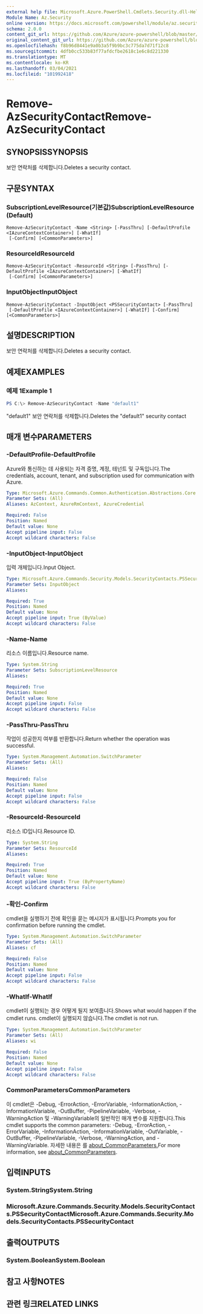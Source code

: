 ```yaml
---
external help file: Microsoft.Azure.PowerShell.Cmdlets.Security.dll-Help.xml
Module Name: Az.Security
online version: https://docs.microsoft.com/powershell/module/az.security/Remove-AzSecurityContact
schema: 2.0.0
content_git_url: https://github.com/Azure/azure-powershell/blob/master/src/Security/Security/help/Remove-AzSecurityContact.md
original_content_git_url: https://github.com/Azure/azure-powershell/blob/master/src/Security/Security/help/Remove-AzSecurityContact.md
ms.openlocfilehash: f8b96d8441e9a0b3a5f9b9bc3c775da7d71f12c8
ms.sourcegitcommit: 4dfb0cc533b83f77afdcfbe2618c1e6c8d221330
ms.translationtype: MT
ms.contentlocale: ko-KR
ms.lasthandoff: 03/04/2021
ms.locfileid: "101992418"
---
```

# <span data-ttu-id="62846-101">Remove-AzSecurityContact</span><span class="sxs-lookup"><span data-stu-id="62846-101">Remove-AzSecurityContact</span></span>

## <span data-ttu-id="62846-102">SYNOPSIS</span><span class="sxs-lookup"><span data-stu-id="62846-102">SYNOPSIS</span></span>
<span data-ttu-id="62846-103">보안 연락처를 삭제합니다.</span><span class="sxs-lookup"><span data-stu-id="62846-103">Deletes a security contact.</span></span>

## <span data-ttu-id="62846-104">구문</span><span class="sxs-lookup"><span data-stu-id="62846-104">SYNTAX</span></span>

### <span data-ttu-id="62846-105">SubscriptionLevelResource(기본값)</span><span class="sxs-lookup"><span data-stu-id="62846-105">SubscriptionLevelResource (Default)</span></span>
```
Remove-AzSecurityContact -Name <String> [-PassThru] [-DefaultProfile <IAzureContextContainer>] [-WhatIf]
 [-Confirm] [<CommonParameters>]
```

### <span data-ttu-id="62846-106">ResourceId</span><span class="sxs-lookup"><span data-stu-id="62846-106">ResourceId</span></span>
```
Remove-AzSecurityContact -ResourceId <String> [-PassThru] [-DefaultProfile <IAzureContextContainer>] [-WhatIf]
 [-Confirm] [<CommonParameters>]
```

### <span data-ttu-id="62846-107">InputObject</span><span class="sxs-lookup"><span data-stu-id="62846-107">InputObject</span></span>
```
Remove-AzSecurityContact -InputObject <PSSecurityContact> [-PassThru]
 [-DefaultProfile <IAzureContextContainer>] [-WhatIf] [-Confirm] [<CommonParameters>]
```

## <span data-ttu-id="62846-108">설명</span><span class="sxs-lookup"><span data-stu-id="62846-108">DESCRIPTION</span></span>
<span data-ttu-id="62846-109">보안 연락처를 삭제합니다.</span><span class="sxs-lookup"><span data-stu-id="62846-109">Deletes a security contact.</span></span>

## <span data-ttu-id="62846-110">예제</span><span class="sxs-lookup"><span data-stu-id="62846-110">EXAMPLES</span></span>

### <span data-ttu-id="62846-111">예제 1</span><span class="sxs-lookup"><span data-stu-id="62846-111">Example 1</span></span>
```powershell
PS C:\> Remove-AzSecurityContact -Name "default1"
```

<span data-ttu-id="62846-112">"default1" 보안 연락처를 삭제합니다.</span><span class="sxs-lookup"><span data-stu-id="62846-112">Deletes the "default1" security contact</span></span>

## <span data-ttu-id="62846-113">매개 변수</span><span class="sxs-lookup"><span data-stu-id="62846-113">PARAMETERS</span></span>

### <span data-ttu-id="62846-114">-DefaultProfile</span><span class="sxs-lookup"><span data-stu-id="62846-114">-DefaultProfile</span></span>
<span data-ttu-id="62846-115">Azure와 통신하는 데 사용되는 자격 증명, 계정, 테넌트 및 구독입니다.</span><span class="sxs-lookup"><span data-stu-id="62846-115">The credentials, account, tenant, and subscription used for communication with Azure.</span></span>

```yaml
Type: Microsoft.Azure.Commands.Common.Authentication.Abstractions.Core.IAzureContextContainer
Parameter Sets: (All)
Aliases: AzContext, AzureRmContext, AzureCredential

Required: False
Position: Named
Default value: None
Accept pipeline input: False
Accept wildcard characters: False
```

### <span data-ttu-id="62846-116">-InputObject</span><span class="sxs-lookup"><span data-stu-id="62846-116">-InputObject</span></span>
<span data-ttu-id="62846-117">입력 개체입니다.</span><span class="sxs-lookup"><span data-stu-id="62846-117">Input Object.</span></span>

```yaml
Type: Microsoft.Azure.Commands.Security.Models.SecurityContacts.PSSecurityContact
Parameter Sets: InputObject
Aliases:

Required: True
Position: Named
Default value: None
Accept pipeline input: True (ByValue)
Accept wildcard characters: False
```

### <span data-ttu-id="62846-118">-Name</span><span class="sxs-lookup"><span data-stu-id="62846-118">-Name</span></span>
<span data-ttu-id="62846-119">리소스 이름입니다.</span><span class="sxs-lookup"><span data-stu-id="62846-119">Resource name.</span></span>

```yaml
Type: System.String
Parameter Sets: SubscriptionLevelResource
Aliases:

Required: True
Position: Named
Default value: None
Accept pipeline input: False
Accept wildcard characters: False
```

### <span data-ttu-id="62846-120">-PassThru</span><span class="sxs-lookup"><span data-stu-id="62846-120">-PassThru</span></span>
<span data-ttu-id="62846-121">작업이 성공한지 여부를 반환합니다.</span><span class="sxs-lookup"><span data-stu-id="62846-121">Return whether the operation was successful.</span></span>

```yaml
Type: System.Management.Automation.SwitchParameter
Parameter Sets: (All)
Aliases:

Required: False
Position: Named
Default value: None
Accept pipeline input: False
Accept wildcard characters: False
```

### <span data-ttu-id="62846-122">-ResourceId</span><span class="sxs-lookup"><span data-stu-id="62846-122">-ResourceId</span></span>
<span data-ttu-id="62846-123">리소스 ID입니다.</span><span class="sxs-lookup"><span data-stu-id="62846-123">Resource ID.</span></span>

```yaml
Type: System.String
Parameter Sets: ResourceId
Aliases:

Required: True
Position: Named
Default value: None
Accept pipeline input: True (ByPropertyName)
Accept wildcard characters: False
```

### <span data-ttu-id="62846-124">-확인</span><span class="sxs-lookup"><span data-stu-id="62846-124">-Confirm</span></span>
<span data-ttu-id="62846-125">cmdlet을 실행하기 전에 확인을 묻는 메시지가 표시됩니다.</span><span class="sxs-lookup"><span data-stu-id="62846-125">Prompts you for confirmation before running the cmdlet.</span></span>

```yaml
Type: System.Management.Automation.SwitchParameter
Parameter Sets: (All)
Aliases: cf

Required: False
Position: Named
Default value: None
Accept pipeline input: False
Accept wildcard characters: False
```

### <span data-ttu-id="62846-126">-WhatIf</span><span class="sxs-lookup"><span data-stu-id="62846-126">-WhatIf</span></span>
<span data-ttu-id="62846-127">cmdlet이 실행되는 경우 어떻게 될지 보여줍니다.</span><span class="sxs-lookup"><span data-stu-id="62846-127">Shows what would happen if the cmdlet runs.</span></span> <span data-ttu-id="62846-128">cmdlet이 실행되지 않습니다.</span><span class="sxs-lookup"><span data-stu-id="62846-128">The cmdlet is not run.</span></span>

```yaml
Type: System.Management.Automation.SwitchParameter
Parameter Sets: (All)
Aliases: wi

Required: False
Position: Named
Default value: None
Accept pipeline input: False
Accept wildcard characters: False
```

### <span data-ttu-id="62846-129">CommonParameters</span><span class="sxs-lookup"><span data-stu-id="62846-129">CommonParameters</span></span>
<span data-ttu-id="62846-130">이 cmdlet은 -Debug, -ErrorAction, -ErrorVariable, -InformationAction, -InformationVariable, -OutBuffer, -PipelineVariable, -Verbose, -WarningAction 및 -WarningVariable의 일반적인 매개 변수를 지원합니다.</span><span class="sxs-lookup"><span data-stu-id="62846-130">This cmdlet supports the common parameters: -Debug, -ErrorAction, -ErrorVariable, -InformationAction, -InformationVariable, -OutVariable, -OutBuffer, -PipelineVariable, -Verbose, -WarningAction, and -WarningVariable.</span></span> <span data-ttu-id="62846-131">자세한 내용은 를 [about_CommonParameters.](http://go.microsoft.com/fwlink/?LinkID=113216)</span><span class="sxs-lookup"><span data-stu-id="62846-131">For more information, see [about_CommonParameters](http://go.microsoft.com/fwlink/?LinkID=113216).</span></span>

## <span data-ttu-id="62846-132">입력</span><span class="sxs-lookup"><span data-stu-id="62846-132">INPUTS</span></span>

### <span data-ttu-id="62846-133">System.String</span><span class="sxs-lookup"><span data-stu-id="62846-133">System.String</span></span>

### <span data-ttu-id="62846-134">Microsoft.Azure.Commands.Security.Models.SecurityContacts.PSSecurityContact</span><span class="sxs-lookup"><span data-stu-id="62846-134">Microsoft.Azure.Commands.Security.Models.SecurityContacts.PSSecurityContact</span></span>

## <span data-ttu-id="62846-135">출력</span><span class="sxs-lookup"><span data-stu-id="62846-135">OUTPUTS</span></span>

### <span data-ttu-id="62846-136">System.Boolean</span><span class="sxs-lookup"><span data-stu-id="62846-136">System.Boolean</span></span>

## <span data-ttu-id="62846-137">참고 사항</span><span class="sxs-lookup"><span data-stu-id="62846-137">NOTES</span></span>

## <span data-ttu-id="62846-138">관련 링크</span><span class="sxs-lookup"><span data-stu-id="62846-138">RELATED LINKS</span></span>
